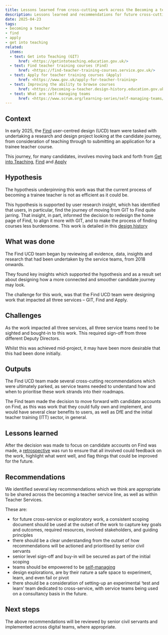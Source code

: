 ```yaml
---
title: Lessons learned from cross-cutting work across the Becoming a teacher service line
description: Lessons learned and recommendations for future cross-cutting work
date: 2025-04-23
tags:
- becoming a teacher
- find
- apply
- get into teaching
related:
  items:
  - text: Get into Teaching (GIT)
      href: <https://getintoteaching.education.gov.uk/>
  - text: Find teacher training courses (Find)
      href: <https://find-teacher-training-courses.service.gov.uk/>
  - text: Apply for teacher training courses (Apply)
      href: <https://www.gov.uk/apply-for-teacher-training>
  - text: Improving the ability to browse courses
      href: <https://becoming-a-teacher.design-history.education.gov.uk/find-teacher-training/improving-the-ability-to-browse-courses/>
  - text: What are self-managing teams
      href: <https://www.scrum.org/learning-series/self-managing-teams/what-are-self-managing-teams->
---
```


## Context

In early 2025, the [Find]( https://find-teacher-training-courses.service.gov.uk/) user-centred design (UCD) team were tasked with undertaking a research and design project looking at the candidate journey, from consideration of teaching through to submitting an application for a trainee teacher course.

This journey, for many candidates, involves moving back and forth from [Get into Teaching]( https://getintoteaching.education.gov.uk/), [Find]( https://find-teacher-training-courses.service.gov.uk/ ) and [Apply]( https://www.gov.uk/apply-for-teacher-training)

## Hypothesis

The hypothesis underpinning this work was that the current process of becoming a trainee teacher is not as efficient as it could be.

This hypothesis is supported by user research insight, which has identified that users, in particular, find the journey of moving from GIT to Find quite jarring. That insight, in part, informed the decision to redesign the home page of Find, to align it more with GIT, and to make the process of finding courses less burdensome. This work is detailed in this [design history]( https://becoming-a-teacher.design-history.education.gov.uk/find-teacher-training/improving-the-ability-to-browse-courses/)

## What was done

The Find UCD team began by reviewing all evidence, data, insights and research that had been undertaken by the service teams, from 2018 onwards.

They found key insights which supported the hypothesis and as a result set about designing how a more connected and smoother candidate journey may look.

The challenge for this work, was that the Find UCD team were designing work that impacted all three services – GIT, Find and Apply.

## Challenges

As the work impacted all three services, all three service teams need to be sighted and bought-in to this work. This required sign-off from three different Deputy Directors.

Whilst this was achieved mid-project, it may have been more desirable that this had been done initially.

## Outputs

The Find UCD team made several cross-cutting recommendations which were ultimately parked, as service teams needed to understand how and when to prioritise these work strands into their roadmaps.

The Find team made the decision to move forward with candidate accounts on Find, as this was work that they could fully own and implement, and would have several clear benefits to users, as well as DfE and the initial teacher training (ITT) sector, in general.

## Lessons learned

After the decision was made to focus on candidate accounts on Find was made, a [retrospective]( https://www.gov.uk/service-manual/agile-delivery/agile-tools-techniques#retrospective-meetings) was run to ensure that all involved could feedback on the work, highlight what went well, and flag things that could be improved for the future.

## Recommendations

We identified several key recommendations which we think are appropriate to be shared across the becoming a teacher service line, as well as within Teacher Services.

These are:

- for future cross-service or exploratory work, a consistent scoping document should be used at the outset of the work to capture key goals and outcomes, required resources, involved stakeholders, and guiding principles
- there should be a clear understanding from the outset of how recommendations will be actioned and prioritised by senior civil servants
- senior level sign-off and buy-in will be secured as part of the initial scoping
- teams should be empowered to be [self-managing]( https://www.scrum.org/learning-series/self-managing-teams/what-are-self-managing-teams-)
- design explorations, are by their nature a safe space to experiment, learn, and even fail or pivot
- there should be a consideration of setting-up an experimental ‘test and learn’ team dedicated to cross-service, with service teams being used on a consultancy basis in the future.

## Next steps

The above recommendations will be reviewed by senior civil servants and implemented across digital teams, where appropriate.
